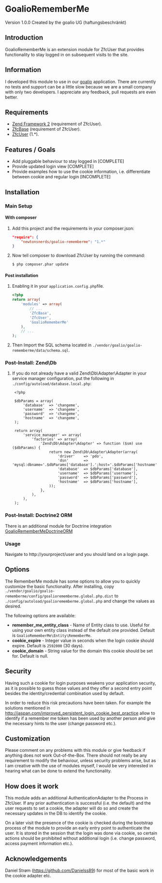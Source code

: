 GoalioRememberMe
================

Version 1.0.0 Created by the goalio UG (haftungsbeschränkt)

Introduction
------------

GoalioRememberMe is an extension module for ZfcUser that provides functionality to
stay logged in on subsequent visits to the site.

Information
-----------
I developed this module to use in our [goalio](http://www.goalio.de) application. There are currently no tests and support
can be a little slow because we are a small company with only two developers. I appreciate any feedback, pull requests are even better.


Requirements
------------

* [Zend Framework 2](https://github.com/zendframework/zf2) (requirement of ZfcUser).
* [ZfcBase](https://github.com/ZF-Commons/ZfcBase) (requirement of ZfcUser).
* [ZfcUser](https://github.com/ZF-Commons/ZfcUser) (1.*).

Features / Goals
----------------

* Add pluggable behaviour to stay logged in [COMPLETE]
* Provide updated login view [COMPLETE]
* Provide examples how to use the cookie information, i.e. differentiate between cookie and regular login [INCOMPLETE]

Installation
------------

### Main Setup

#### With composer

1. Add this project and the requirements in your composer.json:

    ```json
    "require": {
        "newtonsnerds/goalio-rememberme": "1.*"
    }
    ```

2. Now tell composer to download ZfcUser by running the command:

    ```bash
    $ php composer.phar update
    ```

#### Post installation

1. Enabling it in your `application.config.php`file.

    ```php
    <?php
    return array(
        'modules' => array(
            // ...
            'ZfcBase',
            'ZfcUser',
            'GoalioRememberMe'
        ),
        // ...
    );
    ```

2. Then Import the SQL schema located in `./vendor/goalio/goalio-rememberme/data/schema.sql`.

### Post-Install: Zend\Db

1. If you do not already have a valid Zend\Db\Adapter\Adapter in your service
   manager configuration, put the following in `./config/autoload/database.local.php`:

        <?php

        $dbParams = array(
            'database'  => 'changeme',
            'username'  => 'changeme',
            'password'  => 'changeme',
            'hostname'  => 'changeme',
        );

        return array(
            'service_manager' => array(
                'factories' => array(
                    'Zend\Db\Adapter\Adapter' => function ($sm) use ($dbParams) {
                        return new Zend\Db\Adapter\Adapter(array(
                            'driver'    => 'pdo',
                            'dsn'       => 'mysql:dbname='.$dbParams['database'].';host='.$dbParams['hostname'],
                            'database'  => $dbParams['database'],
                            'username'  => $dbParams['username'],
                            'password'  => $dbParams['password'],
                            'hostname'  => $dbParams['hostname'],
                        ));
                    },
                ),
            ),
        );

### Post-Install: Doctrine2 ORM
There is an additional module for Doctrine integration [GoalioRememberMeDoctrineORM](https://github.com/goalio/GoalioRememberMeDoctrineORM)

### Usage

Navigate to http://yourproject/user and you should land on a login page.

Options
-------

The RememberMe module has some options to allow you to quickly customize the basic
functionality. After installing, copy
`./vendor/goalio/goalio-rememberme/config/goaliorememberme.global.php.dist` to
`./config/autoload/goaliorememberme.global.php` and change the values as desired.

The following options are available:

- **remember_me_entity_class** - Name of Entity class to use. Useful for using your own
  entity class instead of the default one provided. Default is
  `GoalioRememberMe\Entity\RememberMe`.
- **cookie_expire** - Integer value in seconds when the login cookie should expire.
  Default is `2592000` (30 days).
- **cookie_domain** - String value for the domain this cookie should be set for.
  Default is null.

Security
--------

Having such a cookie for login purposes weakens your application security, as it is possible to
guess those values and they offer a second entry point besides the identity/credential combination
used by default.

In order to reduce this risk precautions have been taken. For example the solutions mentioned in
http://jaspan.com/improved_persistent_login_cookie_best_practice allow to identify if a remember me
token has been used by another person and give the necessary hints to the user (change password etc.).

Customization
-------------

Please comment on any problems with this module or give feedback if anything does not work
Out-of-the-Box. There should not really be any requirement to modify the behaviour, unless
security problems arise, but as I am creative with the use of modules myself, I would be very
interested in hearing what can be done to extend the functionality.

How does it work
----------------

This module adds an additional AuthenticationAdapter to the Process in ZfcUser. If any prior
authentication is successful (i.e. the default) and the user requests to set a cookie, the
adapter will do so and create the necessary updates in the DB to identify the cookie.

On a later visit the presence of the cookie is checked during the bootstrap process of the
module to provide an early entry point to authenticate the user. It is stored in the session
that the login was done via cookie, so certain actions should be prohibited without additional
login (i.e. change password, access payment information etc.).

Acknowledgements
----------------
Daniel Strøm (https://github.com/Danielss89)
for most of the basic work in the cookie adapter etc.
